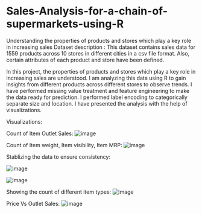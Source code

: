 # Sales-Analysis-for-a-chain-of-supermarkets-using-R
Understanding the properties of products and stores which play a key role in increasing sales
Dataset description :  This dataset contains sales data for 1559 products across 10 stores in different cities in a csv file format. Also, certain attributes of each product and store have been defined.

In this project, the properties of products and stores which play a key role in increasing sales are understood. I am analyzing this data using R to gain insights from different products across different stores to observe trends. I have performed missing value treatment and feature engineering to make the data ready for prediction. I performed label encoding to categorically separate size and location. I have presented the analysis with the help of visualizations.

Visualizations:

Count of Item Outlet Sales:
![image](https://user-images.githubusercontent.com/79992803/148335277-d301ade4-343b-48aa-9d14-5a43dbd4f16b.png)

Count of Item weight, Item visibility, Item MRP:
![image](https://user-images.githubusercontent.com/79992803/148335292-2e04f289-e311-4c31-866b-1eb842e4fe11.png)

Stablizing the data to ensure consistency:

![image](https://user-images.githubusercontent.com/79992803/148335320-2a72a2b3-7cb8-4c81-ad0b-9eb751be2024.png)

![image](https://user-images.githubusercontent.com/79992803/148335324-485c3e2f-ecb3-4fce-b962-55cded409b95.png)

Showing the count of different item types:
![image](https://user-images.githubusercontent.com/79992803/148335342-8ceac6d0-eb73-4ecf-b682-98d4a8fc5f30.png)

Price Vs Outlet Sales:
![image](https://user-images.githubusercontent.com/79992803/148335377-0f42739d-0c35-426b-880e-f52c8f75cfe6.png)


